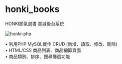 # honki_books
HONKI節氣選書 書城後台系統

![honki-php](https://user-images.githubusercontent.com/68804592/112412866-2d35b680-8d5a-11eb-972b-993d7aa46744.png)

• 利用PHP MySQL實作 CRUD (新增、讀取、修改、刪除)<br/>
• HTML/CSS 商品列表、商品細節頁面<br/>
• 商品類別、排序、搜尋篩選功能
